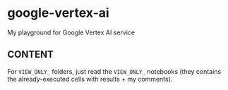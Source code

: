 # google-vertex-ai

My playground for Google Vertex AI service

## CONTENT

For `VIEW_ONLY_` folders, just read the `VIEW_ONLY_` notebooks (they contains the already-executed cells with results + my comments).
